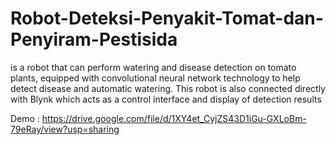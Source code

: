 # Robot-Deteksi-Penyakit-Tomat-dan-Penyiram-Pestisida

is a robot that can perform watering and disease detection on tomato plants, equipped with convolutional neural network technology to help detect disease and automatic watering. This robot is also connected directly with Blynk which acts as a control interface and display of detection results

Demo : https://drive.google.com/file/d/1XY4et_CyjZS43D1iGu-GXLoBm-79eRay/view?usp=sharing
